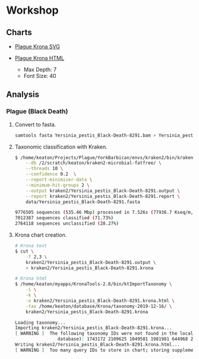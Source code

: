 # Workshop

## Charts

* [Plague Krona SVG](https://raw.githack.com/ktmeaton/slides/master/2021/03/06_Workshop_Plague-Krona.svg)
* [Plague Krona HTML](https://raw.githack.com/ktmeaton/slides/master/2021/03/06_Workshop_Plague-Krona.html)

    * Max Depth: 7
    * Font Size: 40


## Analysis

### Plague (Black Death)

1. Convert to fasta.

    ```bash
    samtools fasta Yersinia_pestis_Black-Death-8291.bam > Yersinia_pestis_Black-Death-8291.fasta
    ```

2. Taxonomic classification with Kraken.

    ```bash
    $ /home/keaton/Projects/Plague/YorkBarbican/envs/kraken2/bin/kraken2 \
        --db /2/scratch/keaton/kraken2-microbial-fatfree/ \
        --threads 10 \
        --confidence 0.2  \
        --report-minimizer-data \
        --minimum-hit-groups 2 \
        --output kraken2/Yersinia_pestis_Black-Death-8291.output \
        --report kraken2/Yersinia_pestis_Black-Death-8291.report \
        data/Yersinia_pestis_Black-Death-8291.fasta

    9776505 sequences (535.46 Mbp) processed in 7.526s (77936.7 Kseq/m, 4268.62 Mbp/m).
    7012387 sequences classified (71.73%)
    2764118 sequences unclassified (28.27%)
    ```

3. Krona chart creation.

    ```bash
    # Krona text
    $ cut \
        -f 2,3 \
        kraken2/Yersinia_pestis_Black-Death-8291.output \
        > kraken2/Yersinia_pestis_Black-Death-8291.krona

    # Krona html
    $ /home/keaton/myapps/KronaTools-2.8/bin/ktImportTaxonomy \
        -i \
        -k \
        -o kraken2/Yersinia_pestis_Black-Death-8291.krona.html \
        -tax /home/keaton/database/Krona/taxonomy-2019-12-16/ \
        kraken2/Yersinia_pestis_Black-Death-8291.krona

    Loading taxonomy...
    Importing kraken2/Yersinia_pestis_Black-Death-8291.krona...
    [ WARNING ]  The following taxonomy IDs were not found in the local database and were set to root (if they were recently added to NCBI, use updateTaxonomy.sh to update the local
                    database): 1743172 2109625 1049581 1981981 644968 2036817 2183547 1826873 134962 2071623
    Writing kraken2/Yersinia_pestis_Black-Death-8291.krona.html...
    [ WARNING ]  Too many query IDs to store in chart; storing supplemental files in 'kraken2/Yersinia_pestis_Black-Death-8291.krona.html.files'.        
    ```